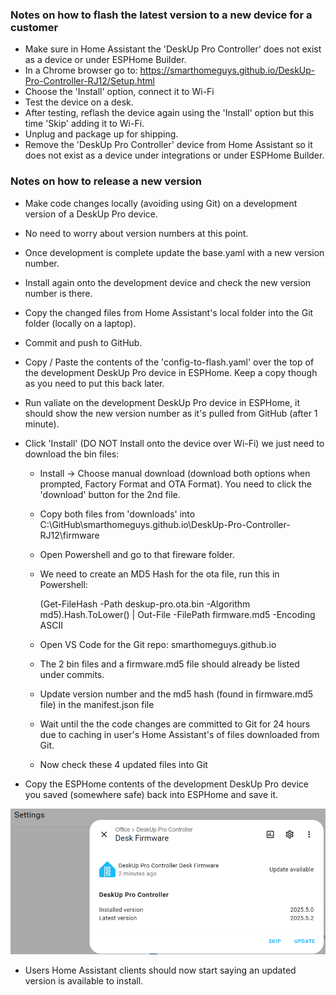 
### Notes on how to flash the latest version to a new device for a customer
- Make sure in Home Assistant the 'DeskUp Pro Controller' does not exist as a device or under ESPHome Builder.
- In a Chrome browser go to: https://smarthomeguys.github.io/DeskUp-Pro-Controller-RJ12/Setup.html
- Choose the 'Install' option, connect it to Wi-Fi
- Test the device on a desk.
- After testing, reflash the device again using the 'Install' option but this time 'Skip' adding it to Wi-Fi.
- Unplug and package up for shipping.
- Remove the 'DeskUp Pro Controller' device from Home Assistant so it does not exist as a device under integrations or under ESPHome Builder.



### Notes on how to release a new version
- Make code changes locally (avoiding using Git) on a development version of a DeskUp Pro device.
- No need to worry about version numbers at this point.

- Once development is complete update the base.yaml with a new version number.
- Install again onto the development device and check the new version number is there.
- Copy the changed files from Home Assistant's local folder into the Git folder (locally on a laptop).
- Commit and push to GitHub.

- Copy / Paste the contents of the 'config-to-flash.yaml' over the top of the development DeskUp Pro device in ESPHome.  Keep a copy though as you need to put this back later.

- Run valiate on the development DeskUp Pro device in ESPHome, it should show the new version number as it's pulled from GitHub (after 1 minute).

- Click 'Install' (DO NOT Install onto the device over Wi-Fi) we just need to download the bin files:
  - Install -> Choose manual download (download both options when prompted, Factory Format and OTA Format). You need to click the 'download' button for the 2nd file.

  - Copy both files from 'downloads' into C:\GitHub\smarthomeguys.github.io\DeskUp-Pro-Controller-RJ12\firmware

  - Open Powershell and go to that fireware folder.
  - We need to create an MD5 Hash for the ota file, run this in Powershell:

    (Get-FileHash -Path deskup-pro.ota.bin -Algorithm md5).Hash.ToLower() | Out-File -FilePath firmware.md5 -Encoding ASCII


  - Open VS Code for the Git repo: smarthomeguys.github.io
  - The 2 bin files and a firmware.md5 file should already be listed under commits. 
  - Update version number and the md5 hash (found in firmware.md5 file) in the manifest.json file
  - Wait until the the code changes are committed to Git for 24 hours due to caching in user's Home Assistant's of files downloaded from Git.
  - Now check these 4 updated files into Git

- Copy the ESPHome contents of the development DeskUp Pro device you saved (somewhere safe) back into ESPHome and save it.

![](images/HomeAssistant-Showing-Update-Available.png)

- Users Home Assistant clients should now start saying an updated version is available to install.
